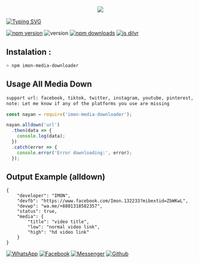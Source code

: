 <h3 align="center">
  
  <p align="center"><img src="https://img.shields.io/badge/WLCM%20TO -IMON MEDIA DOWNLOADER-green?colorA=%23ff0000&colorB=%23017e40&style=flat-square">  
  
</h3>

[![Typing SVG](https://readme-typing-svg.herokuapp.com?font=Neuton&size=25&color=30FF40&background=000000&center=true&vCenter=true&width=360&height=60&lines=Hello+World%2C+I'm+IMON-404+Here+🤙;𝙸𝚃'𝚜+𝙽𝙾𝚃+𝙰+𝙹𝚄𝚂𝚃+𝙽𝙰𝙼𝙴+𝙱𝚁𝙾+🥱;𝙸𝚃'𝚜+𝙰+𝙱𝚁𝙰𝙽𝙳+🔥;Respect+IMON-404+🥀;Thanks+My+All+Friend+🤙+🥰)](https://git.io/typing-svg)


<a href="https://www.npmjs.com/package/nayan-media-downloader"><img alt="npm version" src="https://img.shields.io/npm/v/imon-media-downloader.svg?style=flat-square"></a>
<img alt="version" src="https://img.shields.io/github/package-json/v/imon-404/imon-media-downloader?label=github&style=flat-square">
<a href="https://www.npmjs.com/package/imon-media-downloader"><img src="https://img.shields.io/npm/dm/imran-dlmedia.svg?style=flat-square" alt="npm downloads"></a>
[![js dilvr](https://data.jsdelivr.com/v1/package/npm/imran-dlmedia/badge)](https://www.jsdelivr.com/package/npm/imon-media-downloader)

## Instalation :
```bash
> npm imon-media-downloader
```


## Usage All Media Down
```bash
support url: facebook, tiktok, twitter, instagram, youtube, pinterest, gdrive, capcut, likee, threads
note: Let me know if any of the platforms you use are missing
```
```js
const nayan = require('imon-media-downloader');

nayan.alldown('url')
  .then(data => {
    console.log(data);
  })
  .catch(error => {
    console.error('Error downloading:', error);
  });
```
## Output Example (alldown)
```
{
    "developer": "IMON",
    "devfb": "https://www.facebook.com/Imon.132233?mibextid=ZbWKwL",
    "devwp": "wa.me/+8801318582357",
    "status": true,
    "media": {
        "title": "video title",
        "low": "normal video link",
        "high": "hd video link"
    }
}
```

[![WhatsApp](https://img.shields.io/badge/WhatsApp-green?style=for-the-badge&logo=whatsapp)](https://wa.me/+8801318582357)
[![Facebook](https://img.shields.io/badge/Facebook-green?style=for-the-badge&logo=facebook)](https://www.facebook.com/Imon.132233?mibextid=ZbWKwL)
[![Messenger](https://img.shields.io/badge/Chat-Messenger-blue?style=for-the-badge&logo=messenger)](https://m.me/100075122837809)
[![Github](https://img.shields.io/badge/Github-MrDarkYTgreen?style=for-the-badge&logo=github)](https://github.com/imon-404)
